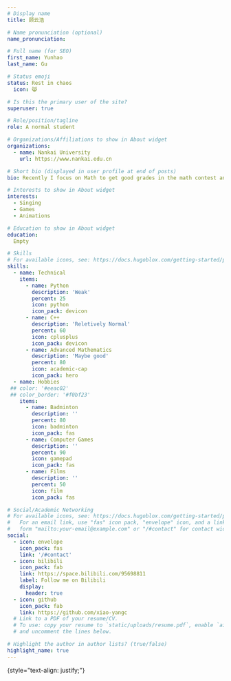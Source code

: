 ```yaml
---
# Display name
title: 顾云浩

# Name pronunciation (optional)
name_pronunciation: 

# Full name (for SEO)
first_name: Yunhao
last_name: Gu

# Status emoji
status: Rest in chaos
  icon: 😸

# Is this the primary user of the site?
superuser: true

# Role/position/tagline
role: A normal student

# Organizations/Affiliations to show in About widget
organizations:
  - name: Nankai University
    url: https://www.nankai.edu.cn

# Short bio (displayed in user profile at end of posts)
bio: Recently I focus on Math to get good grades in the math contest and transfer to mathematics. 

# Interests to show in About widget
interests:
  - Singing
  - Games
  - Animations

# Education to show in About widget
education:
  Empty

# Skills
# For available icons, see: https://docs.hugoblox.com/getting-started/page-builder/#icons
skills:
  - name: Technical
    items:
      - name: Python
        description: 'Weak'
        percent: 25
        icon: python
        icon_pack: devicon
      - name: C++
        description: 'Reletively Normal'
        percent: 60
        icon: cplusplus
        icon_pack: devicon
      - name: Advanced Mathematics
        description: 'Maybe good'
        percent: 80
        icon: academic-cap
        icon_pack: hero
  - name: Hobbies
 ## color: '#eeac02'
 ## color_border: '#f0bf23'
    items:
      - name: Badminton
        description: ''
        percent: 80
        icon: badminton
        icon_pack: fas
      - name: Computer Games
        description: ''
        percent: 90
        icon: gamepad
        icon_pack: fas
      - name: Films
        description: ''
        percent: 50
        icon: film
        icon_pack: fas

# Social/Academic Networking
# For available icons, see: https://docs.hugoblox.com/getting-started/page-builder/#icons
#   For an email link, use "fas" icon pack, "envelope" icon, and a link in the
#   form "mailto:your-email@example.com" or "/#contact" for contact widget.
social:
  - icon: envelope
    icon_pack: fas
    link: '/#contact'
  - icon: bilibili
    icon_pack: fab
    link: https://space.bilibili.com/95698811
    label: Follow me on Bilibili
    display:
      header: true
  - icon: github
    icon_pack: fab
    link: https://github.com/xiao-yangc
  # Link to a PDF of your resume/CV.
  # To use: copy your resume to `static/uploads/resume.pdf`, enable `ai` icons in `params.yaml`,
  # and uncomment the lines below.

# Highlight the author in author lists? (true/false)
highlight_name: true
---
```



{style="text-align: justify;"}
